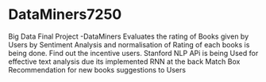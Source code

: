 # DataMiners7250
Big Data Final Project -DataMiners 
Evaluates the rating of Books given by Users by Sentiment Analysis and normalisation of Rating of each books is being done. 
Find out the incentive users.
Stanford NLP APi is being Used for effective text analysis  due its implemented RNN at the back
Match Box Recommendation for new books suggestions to Users
